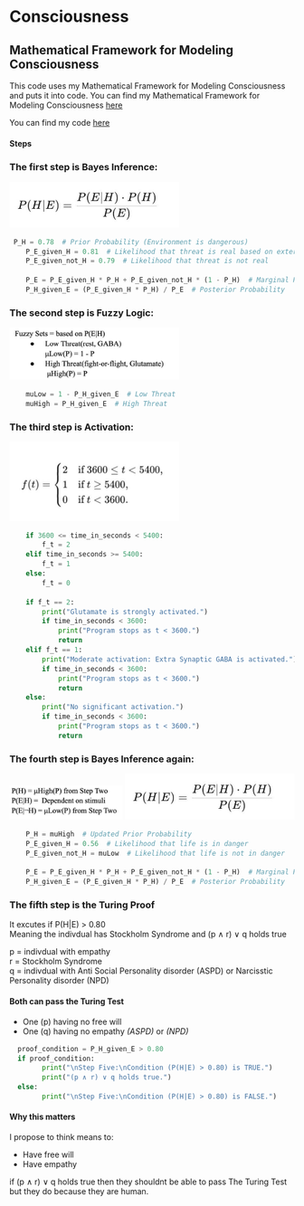 # Consciousness
## Mathematical Framework for Modeling Consciousness

This code uses my Mathematical Framework for Modeling Consciousness and puts it into code. 
You can find my Mathematical Framework for Modeling Consciousness [here](https://heartfelt-fairy-92af03.netlify.app/research)

You can find my code [here](./path/to/code_file.py)


#### Steps

### The first step is Bayes Inference:
<img src="baytgit.jpg" alt="alt text" width="300">

```python
 P_H = 0.78  # Prior Probability (Environment is dangerous)
    P_E_given_H = 0.81  # Likelihood that threat is real based on external stimuli
    P_E_given_not_H = 0.79  # Likelihood that threat is not real

    P_E = P_E_given_H * P_H + P_E_given_not_H * (1 - P_H)  # Marginal Probability
    P_H_given_E = (P_E_given_H * P_H) / P_E  # Posterior Probability
```

### The second step is Fuzzy Logic:
<img src="fuzzyGit.jpg" alt="alt text" width="300">

```python
    muLow = 1 - P_H_given_E  # Low Threat
    muHigh = P_H_given_E  # High Threat
```

### The third step is Activation: 
<img src="actgit.jpg" alt="alt text" width="300">

```python
    if 3600 <= time_in_seconds < 5400:
        f_t = 2
    elif time_in_seconds >= 5400:
        f_t = 1
    else:
        f_t = 0

    if f_t == 2:
        print("Glutamate is strongly activated.")
        if time_in_seconds < 3600:
            print("Program stops as t < 3600.")
            return
    elif f_t == 1:
        print("Moderate activation: Extra Synaptic GABA is activated.")
        if time_in_seconds < 3600:
            print("Program stops as t < 3600.")
            return
    else:
        print("No significant activation.")
        if time_in_seconds < 3600:
            print("Program stops as t < 3600.")
            return
```
### The fourth step is Bayes Inference again: 
<img src="baygit.jpg" alt="alt text" width="200">
<img src="baytgit.jpg" alt="alt text" width="300">

```python
    P_H = muHigh  # Updated Prior Probability
    P_E_given_H = 0.56  # Likelihood that life is in danger
    P_E_given_not_H = muLow  # Likelihood that life is not in danger

    P_E = P_E_given_H * P_H + P_E_given_not_H * (1 - P_H)  # Marginal Probability
    P_H_given_E = (P_E_given_H * P_H) / P_E  # Posterior Probability

```
### The fifth step is the Turing Proof
It excutes if P(H|E) > 0.80<br> 
Meaning the indivdual has Stockholm Syndrome
and (p ∧ r) ∨ q holds true

p = indivdual with empathy<br> 
r = Stockholm Syndrome<br>
q = indivdual with Anti Social Personality disorder (ASPD) or Narcisstic Personality disorder (NPD)

#### Both can pass the Turing Test 
- One (p) having no free will
- One (q) having no empathy *(ASPD)* or *(NPD)*

```python
  proof_condition = P_H_given_E > 0.80
  if proof_condition:
        print("\nStep Five:\nCondition (P(H|E) > 0.80) is TRUE.")
        print("(p ∧ r) ∨ q holds true.")
  else:
        print("\nStep Five:\nCondition (P(H|E) > 0.80) is FALSE.")
```

#### Why this matters 
I propose to think means to: 

- Have free will
- Have empathy

if (p ∧ r) ∨ q holds true then they shouldnt be able to pass The Turing Test but they do because they are human. 

